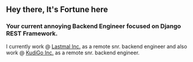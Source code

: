 ## Hey there, It's Fortune here

### Your current annoying Backend Engineer focused on Django REST Framework.

I currently work @ [Lastmal Inc.](https://lastmal.com/) as a remote snr. backend engineer and also work @ [KudiGo Inc.](https://kudigo.com/) as a remote snr. backend engineer.

